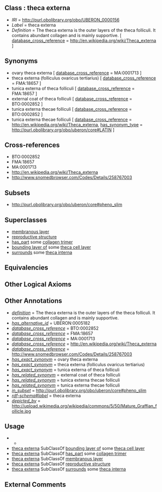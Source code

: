
## Class : theca externa

 * *IRI* = http://purl.obolibrary.org/obo/UBERON_0000156
 * *Label* = theca externa
 * *Definition* = The theca externa is the outer layers of the theca folliculi. It contains abundant collagen and is mainly supportive. [ [database_cross_reference](../../ef/oboInOwl#hasDbXref.md) = http://en.wikipedia.org/wiki/Theca_externa ]

## Synonyms

 * ovary theca externa [ [database_cross_reference](../../ef/oboInOwl#hasDbXref.md) = MA:0001713 ]
 * theca externa (folliculus ovaricus tertiarius) [ [database_cross_reference](../../ef/oboInOwl#hasDbXref.md) = FMA:18657 ]
 * tunica externa of theca folliculi [ [database_cross_reference](../../ef/oboInOwl#hasDbXref.md) = FMA:18657 ]
 * external coat of theca folliculi [ [database_cross_reference](../../ef/oboInOwl#hasDbXref.md) = BTO:0002852 ]
 * tunica externa thecae folliculi [ [database_cross_reference](../../ef/oboInOwl#hasDbXref.md) = BTO:0002852 ]
 * tunica externa thecae folliculi [ [database_cross_reference](../../ef/oboInOwl#hasDbXref.md) = http://en.wikipedia.org/wiki/Theca_externa, [has_synonym_type](../../pe/oboInOwl#hasSynonymType.md) = http://purl.obolibrary.org/obo/uberon/core#LATIN ]

## Cross-references

 * BTO:0002852
 * FMA:18657
 * MA:0001713
 * http://en.wikipedia.org/wiki/Theca_externa
 * http://www.snomedbrowser.com/Codes/Details/258767003

## Subsets

 * http://purl.obolibrary.org/obo/uberon/core#pheno_slim

## Superclasses

 * [membranous layer](../../UBERON/58/UBERON_0000158.md)
 * [reproductive structure](../../UBERON/56/UBERON_0005156.md)
 * [has_part](../../BFO/51/BFO_0000051.md) some [collagen trimer](../../GO/81/GO_0005581.md)
 * [bounding layer of](../../RO/07/RO_0002007.md) some [theca cell layer](../../UBERON/55/UBERON_0000155.md)
 * [surrounds](../../RO/21/RO_0002221.md) some [theca interna](../../UBERON/57/UBERON_0000157.md)

## Equivalencies


## Other Logical Axioms


## Other Annotations

 * *[definition](../../IAO/15/IAO_0000115.md)* = The theca externa is the outer layers of the theca folliculi. It contains abundant collagen and is mainly supportive.
 * *[has_alternative_id](../../Id/oboInOwl#hasAlternativeId.md)* = UBERON:0005182
 * *[database_cross_reference](../../ef/oboInOwl#hasDbXref.md)* = BTO:0002852
 * *[database_cross_reference](../../ef/oboInOwl#hasDbXref.md)* = FMA:18657
 * *[database_cross_reference](../../ef/oboInOwl#hasDbXref.md)* = MA:0001713
 * *[database_cross_reference](../../ef/oboInOwl#hasDbXref.md)* = http://en.wikipedia.org/wiki/Theca_externa
 * *[database_cross_reference](../../ef/oboInOwl#hasDbXref.md)* = http://www.snomedbrowser.com/Codes/Details/258767003
 * *[has_exact_synonym](../../ym/oboInOwl#hasExactSynonym.md)* = ovary theca externa
 * *[has_exact_synonym](../../ym/oboInOwl#hasExactSynonym.md)* = theca externa (folliculus ovaricus tertiarius)
 * *[has_exact_synonym](../../ym/oboInOwl#hasExactSynonym.md)* = tunica externa of theca folliculi
 * *[has_related_synonym](../../ym/oboInOwl#hasRelatedSynonym.md)* = external coat of theca folliculi
 * *[has_related_synonym](../../ym/oboInOwl#hasRelatedSynonym.md)* = tunica externa thecae folliculi
 * *[has_related_synonym](../../ym/oboInOwl#hasRelatedSynonym.md)* = tunica externa thecae folliculi
 * *[in_subset](../../et/oboInOwl#inSubset.md)* = http://purl.obolibrary.org/obo/uberon/core#pheno_slim
 * *[rdf-schema#label](../../el/rdf-schema#label.md)* = theca externa
 * *[depicted_by](../../depicted/by/depicted_by.md)* = http://upload.wikimedia.org/wikipedia/commons/5/50/Mature_Graffian_follicle.jpg

## Usage

 * -
 * [theca externa](../../UBERON/56/UBERON_0000156.md) SubClassOf [bounding layer of](../../RO/07/RO_0002007.md) some [theca cell layer](../../UBERON/55/UBERON_0000155.md)
 * [theca externa](../../UBERON/56/UBERON_0000156.md) SubClassOf [has_part](../../BFO/51/BFO_0000051.md) some [collagen trimer](../../GO/81/GO_0005581.md)
 * [theca externa](../../UBERON/56/UBERON_0000156.md) SubClassOf [membranous layer](../../UBERON/58/UBERON_0000158.md)
 * [theca externa](../../UBERON/56/UBERON_0000156.md) SubClassOf [reproductive structure](../../UBERON/56/UBERON_0005156.md)
 * [theca externa](../../UBERON/56/UBERON_0000156.md) SubClassOf [surrounds](../../RO/21/RO_0002221.md) some [theca interna](../../UBERON/57/UBERON_0000157.md)

## External Comments

